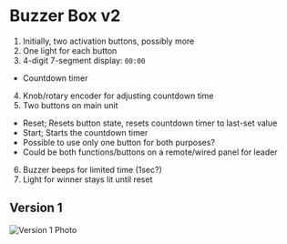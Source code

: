 # Buzzer Box v2

1. Initially, two activation buttons, possibly more
2. One light for each button
3. 4-digit 7-segment display: `00:00`
  * Countdown timer
4. Knob/rotary encoder for adjusting countdown time
5. Two buttons on main unit
  * Reset; Resets button state, resets countdown timer to last-set value
  * Start; Starts the countdown timer
  * Possible to use only one button for both purposes?
  * Could be both functions/buttons on a remote/wired panel for leader
6. Buzzer beeps for limited time (1sec?)
7. Light for winner stays lit until reset

## Version 1

![Version 1 Photo](photo.jpg)
